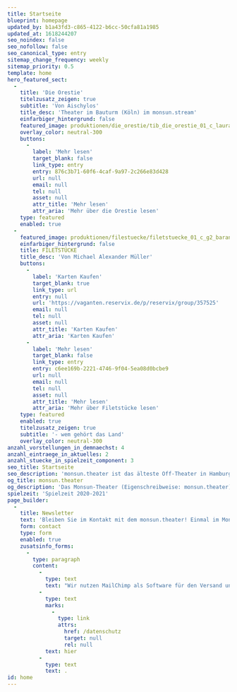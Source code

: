 ```yaml
---
title: Startseite
blueprint: homepage
updated_by: b1a43fd3-c865-4122-b6cc-50cfa81a1985
updated_at: 1618244207
seo_noindex: false
seo_nofollow: false
seo_canonical_type: entry
sitemap_change_frequency: weekly
sitemap_priority: 0.5
template: home
hero_featured_sect:
  -
    title: 'Die Orestie'
    titelzusatz_zeigen: true
    subtitle: 'Von Aischylos'
    title_desc: 'Theater im Bauturm (Köln) im monsun.stream'
    einfarbiger_hintergrund: false
    featured_image: produktionen/die_orestie/tib_die_orestie_01_c_laura_thomas.jpg
    overlay_color: neutral-300
    buttons:
      -
        label: 'Mehr lesen'
        target_blank: false
        link_type: entry
        entry: 876c3b71-60f6-4caf-9a97-2c266e83d428
        url: null
        email: null
        tel: null
        asset: null
        attr_title: 'Mehr lesen'
        attr_aria: 'Mehr über die Orestie lesen'
    type: featured
    enabled: true
  -
    featured_image: produktionen/filestuecke/filetstuecke_01_c_g2_baraniak_web.jpg
    einfarbiger_hintergrund: false
    title: FILETSTÜCKE
    title_desc: 'Von Michael Alexander Müller'
    buttons:
      -
        label: 'Karten Kaufen'
        target_blank: true
        link_type: url
        entry: null
        url: 'https://vaganten.reservix.de/p/reservix/group/357525'
        email: null
        tel: null
        asset: null
        attr_title: 'Karten Kaufen'
        attr_aria: 'Karten Kaufen'
      -
        label: 'Mehr lesen'
        target_blank: false
        link_type: entry
        entry: c6ee169b-2221-4746-9f04-5ea08d0bcbe9
        url: null
        email: null
        tel: null
        asset: null
        attr_title: 'Mehr lesen'
        attr_aria: 'Mehr über Filetstücke lesen'
    type: featured
    enabled: true
    titelzusatz_zeigen: true
    subtitle: '- wem gehört das Land'
    overlay_color: neutral-300
anzahl_vorstellungen_in_demnaechst: 4
anzahl_eintraege_in_aktuelles: 2
anzahl_stuecke_in_spielzeit_component: 3
seo_title: Startseite
seo_description: 'monsun.theater ist das älteste Off-Theater in Hamburg und besteht seit 1980. Es befindet sich im Stadtteil Ottensen.'
og_title: monsun.theater
og_description: 'Das Monsun-Theater (Eigenschreibweise: monsun.theater) ist das älteste Off-Theater in Hamburg und besteht seit 1980. Es befindet sich im Stadtteil Ottensen.'
spielzeit: 'Spielzeit 2020-2021'
page_builder:
  -
    title: Newsletter
    text: 'Bleiben Sie im Kontakt mit dem monsun.theater! Einmal im Monat aktuelle Informationen zu unseren Veranstaltungen: Premieren, Festivals, Extra-Events und ein Blick hinter die Kulissen.'
    form: contact
    type: form
    enabled: true
    zusatsinfo_forms:
      -
        type: paragraph
        content:
          -
            type: text
            text: "Wir nutzen MailChimp als Software für den Versand unseres Newsletter. Nach Bestätigen des Buttons \"SENDEN\" erhalten Sie innerhalb weniger Minuten eine E-Mail mit einem Bestätigungslink, um Ihre Anmeldung abzuschließen. Sie willigen hiermit in die Verarbeitung Ihrer Daten zu diesem Zweck ein. Ihre Daten werden nur zu diesem Zweck verwendet und nicht an Dritte weitergegeben. Sie können den Newsletter jederzeit wieder durch einen Klick auf das entsprechende Feld am Ende des Newsletters abbestellen. Ihre E-Maildaten werden dann automatisch aus dem Verteiler ausgetragen. Hinweise zum Datenschutz finden Sie\_"
          -
            type: text
            marks:
              -
                type: link
                attrs:
                  href: /datenschutz
                  target: null
                  rel: null
            text: hier
          -
            type: text
            text: .
id: home
---
```

